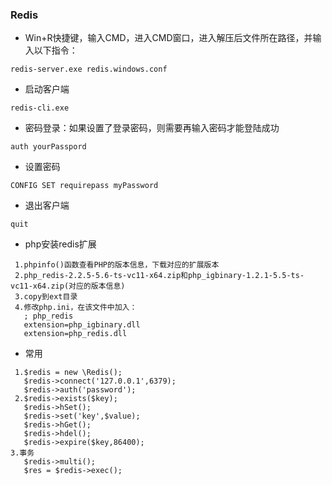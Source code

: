 ### Redis

- Win+R快捷键，输入CMD，进入CMD窗口，进入解压后文件所在路径，并输入以下指令：
```
redis-server.exe redis.windows.conf
```

- 启动客户端
```
redis-cli.exe
```

- 密码登录：如果设置了登录密码，则需要再输入密码才能登陆成功
```
auth yourPasspord
```

- 设置密码
```
CONFIG SET requirepass myPassword
```

- 退出客户端
```
quit
```

- php安装redis扩展
```
 1.phpinfo()函数查看PHP的版本信息，下载对应的扩展版本
 2.php_redis-2.2.5-5.6-ts-vc11-x64.zip和php_igbinary-1.2.1-5.5-ts-vc11-x64.zip(对应的版本信息)
 3.copy到ext目录
 4.修改php.ini，在该文件中加入：
   ; php_redis
   extension=php_igbinary.dll
   extension=php_redis.dll
```

- 常用
```
 1.$redis = new \Redis();
   $redis->connect('127.0.0.1',6379);
   $redis->auth('password');
 2.$redis->exists($key);
   $redis->hSet();
   $redis->set('key',$value);
   $redis->hGet();
   $redis->hdel();
   $redis->expire($key,86400);
3.事务
   $redis->multi();
   $res = $redis->exec();
```